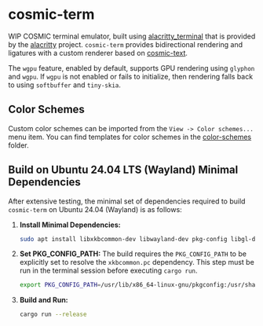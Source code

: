 # cosmic-term
WIP COSMIC terminal emulator, built using [alacritty\_terminal](https://docs.rs/alacritty_terminal) that is provided by the [alacritty](https://github.com/alacritty/alacritty) project. `cosmic-term` provides bidirectional rendering and ligatures with a custom renderer based on [cosmic-text](https://github.com/pop-os/cosmic-text).

The `wgpu` feature, enabled by default, supports GPU rendering using `glyphon`
and `wgpu`. If `wgpu` is not enabled or fails to initialize, then rendering falls
back to using `softbuffer` and `tiny-skia`.

## Color Schemes

Custom color schemes can be imported from the `View -> Color schemes...` menu item.
You can find templates for color schemes in the [color-schemes](color-schemes) folder.

## Build on Ubuntu 24.04 LTS (Wayland) Minimal Dependencies

After extensive testing, the minimal set of dependencies required to build `cosmic-term` on Ubuntu 24.04 (Wayland) is as follows:

1.  **Install Minimal Dependencies:**
    ```bash
    sudo apt install libxkbcommon-dev libwayland-dev pkg-config libgl-dev libegl1-mesa-dev
    ```

2.  **Set PKG_CONFIG_PATH:**
    The build requires the `PKG_CONFIG_PATH` to be explicitly set to resolve the `xkbcommon.pc` dependency. This step must be run in the terminal session before executing `cargo run`.
    ```bash
    export PKG_CONFIG_PATH=/usr/lib/x86_64-linux-gnu/pkgconfig:/usr/share/pkgconfig
    ```

3.  **Build and Run:**
    ```bash
    cargo run --release
    ```
